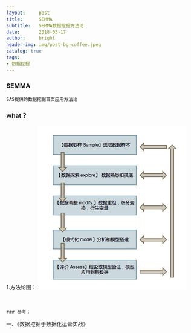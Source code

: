 ```yaml
---
layout:     post
title:      SEMMA
subtitle:   SEMMA数据挖掘方法论
date:       2018-05-17
author:     bright
header-img: img/post-bg-coffee.jpeg
catalog: true
tags:
- 数据挖掘
---
```


### SEMMA

```
SAS提供的数据挖掘首页应用方法论
```


### what？

1.方法论图：
![](https://raw.githubusercontent.com/brightyuan/brightyuan.github.io/master/img/semma.png)

```


### 参考：

```
一、《数据挖掘于数据化运营实战》
```
